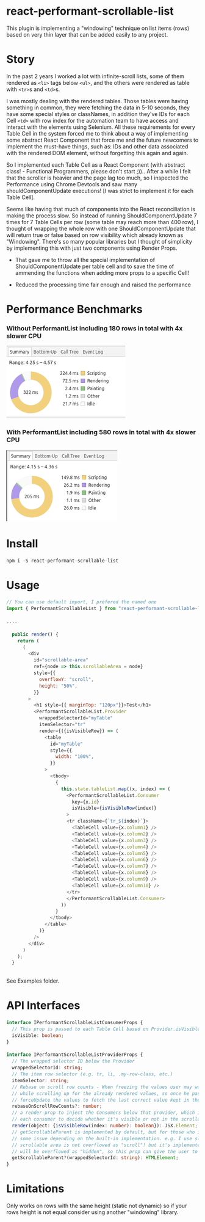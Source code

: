 # react-performant-scrollable-list

This plugin is implementing a "windowing" technique on list items (rows) based on very thin layer that can be added easily to any project.

# Story
In the past 2 years I worked a lot with infinite-scroll lists, some of them rendered as `<li>` tags below `<ul>`, and the others were rendered as table with `<tr>`s and `<td>`s.

I was mostly dealing with the rendered tables. Those tables were having something in common, they were fetching the data in 5-10 seconds, they have some special styles or classNames, in addition they've IDs for each Cell `<td>` with row index for the automation team to have access and interact with the elements using Selenium. All these requirements for every Table Cell in the system forced me to think about a way of implementing some abstract React Component that force me and the future newcomers to implement the must-have things, such as: IDs and other data associated with the rendered DOM element, without forgetting this again and again.

So I implemented each Table Cell as a React Component (with abstract class! - Functional Programmers, please don't start ;)).. After a while I felt that the scroller is heavier and the page lag too much, so I inspected the Performance using Chrome Devtools and saw many shouldComponentUpdate executions! [I was strict to implement it for each Table Cell].

Seems like having that much of components into the React reconciliation is making the process slow. So instead of running ShouldComponentUpdate 7 times for 7 Table Cells per row (some table may reach more than 400 row), I thought of wrapping the whole row with one ShouldComponentUpdate that will return true or false based on row visibility which already known as "Windowing". There's so many popular libraries but I thought of simplicity by implementing this with just two components using Render Props.

- That gave me to throw all the special implementation of ShouldComponentUpdate per table cell and to save the time of ammending the functions when adding more props to a specific Cell!

- Reduced the processing time fair enough and raised the performance

# Performance Benchmarks
### Without PerformantList including 180 rows in total with 4x slower CPU
<img src="https://github.com/Attrash-Islam/assets/raw/master/WithoutPerformant_4X_slowerCPU_180_rows.png" />

### With PerformantList including 580 rows in total with 4x slower CPU
<img src="https://github.com/Attrash-Islam/assets/raw/master/WithPerformantList_4x_slowerCPU_580_rows.png" />

# Install
```js
npm i -S react-performant-scrollable-list 
```

# Usage
```js
// You can use default import, I prefered the named one
import { PerformantScrollableList } from "react-performant-scrollable-list";

....

  public render() {
    return (
      (
        <div
          id="scrollable-area"
          ref={node => this.scrollableArea = node}
          style={{
            overflowY: "scroll",
            height: "50%",
          }}
        >
          <h1 style={{ marginTop: "120px"}}>Test</h1>
          <PerformantScrollableList.Provider
            wrappedSelectorId="myTable"
            itemSelector="tr"
            render={({isVisibleRow}) => (
              <table
                id="myTable"
                style={{
                  width: "100%",
                }}
              >
                <tbody>
                  {
                    this.state.tableList.map((x, index) => (
                      <PerformantScrollableList.Consumer
                        key={x.id}
                        isVisible={isVisibleRow(index)}
                      >
                      <tr className={`tr_${index}`}>
                        <TableCell value={x.column1} />
                        <TableCell value={x.column2} />
                        <TableCell value={x.column3} />
                        <TableCell value={x.column4} />
                        <TableCell value={x.column5} />
                        <TableCell value={x.column6} />
                        <TableCell value={x.column7} />
                        <TableCell value={x.column8} />
                        <TableCell value={x.column9} />
                        <TableCell value={x.column10} />
                      </tr>
                      </PerformantScrollableList.Consumer>
                    ))
                  }
                </tbody>
              </table>
            )}
          />
        </div>
      )
    );
  }
  
```
See Examples folder.

# API Interfaces

```ts
interface IPerformantScrollableListConsumerProps {
  // This prop is passed to each Table Cell based on Provider.isVisibleRow render-prop output
  isVisible: boolean;
}

interface IPerformantScrollableListProviderProps {
  // The wrapped selector ID below the Provider
  wrappedSelectorId: string;
  // The item row selector (e.g. tr, li, .my-row-class, etc.)
  itemSelector: string;
  // Rebase on scroll row counts - When freezing the values user may watch older values that not make since (e.g. sorting)
  // while scrolling up for the already rendered values, so once he pass a speicfic count of rows the Proiver will
  // forceUpdate the values to fetch the last correct value kept in the inner state
  rebaseOnScrollRowCounts?: number;
  // a render-prop to inject the Consumers below that provider, which isVisibleRow(index) will be given to 
  // each consumer to decide whether it's visible or not in the scrollable area
  render(object: {isVisibleRow(index: number): boolean}): JSX.Element;
  // getScrollableParent is implemented by default, but for those who is using some special scroller they may have
  // some issue depending on the built-in implementation. e.g. I use slim-scroll in various projects and it's 
  // scrollable area is not overflowed as "scroll"! but it's implemented in another way that the scrollable area
  // will be overflowed as "hidden", so this prop can give the user to implement that in some cases where needed
  getScrollableParent?(wrappedSelectorId: string): HTMLElement;
}
```

# Limitations 
Only works on rows with the same height (static not dynamic) so if your rows height is not equal consider using another "windowing" library.
